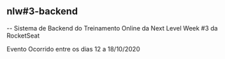 ## nlw#3-backend
--
Sistema de Backend do Treinamento Online da Next Level Week #3 da RocketSeat

Evento Ocorrido entre os dias 12 a 18/10/2020
